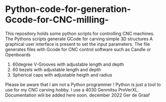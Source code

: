 # Python-code-for-generation-Gcode-for-CNC-milling-

This repository holds some python scripts for controlling CNC machines. 
 The Pythons scripts generate GCode for carving simple 3D structures
A graphical user interface is present to set the input parameters.
The file generates files with Gcode for CNC control software such as Candle or Openboards 

1) 60degree  V-Grooves with adjustable length and depth
2) 60 bezels with adjustable length and depth
3) Spherical caps with adjustable heigth and radius

Please be aware that I am not a Python programmer ! Python is just a tool to use for my 
CNC carving hobby. I use a 4030 Genmitsu ProVerXL.
Documentation wili be added here soon.
december 2022 Ger de Graaf
